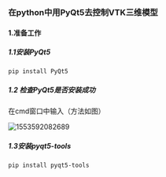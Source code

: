 ### 在python中用PyQt5去控制VTK三维模型

#### 1.准备工作

##### 1.1安装PyQt5

~~~
pip install PyQt5
~~~

##### 1.2 检查PyQt5是否安装成功

在cmd窗口中输入（方法如图）

![1553592082689](C:\Users\Fred\AppData\Roaming\Typora\typora-user-images\1553592082689.png)

##### 1.3安装pyqt5-tools

~~~
pip install pyqt5-tools
~~~











































